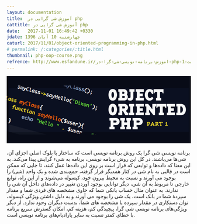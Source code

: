 ```yaml
---
layout: documentation
title:  آموزش شی گرایی در php
cattitle: آموزش شی گرایی در php
date:   2017-11-01 16:49:42 +0330
jdate: چهارشنبه 10 آبان 1396
caturl: 2017/11/01/object-oriented-programming-in-php.html
# permalink: /:categories/:title.html
thumbnail: php-oop-course.png
refrence: http://www.esfandune.ir/اموزش-برنامه-نویسی-شی-گرا-در-php-قسمت-1/
---
```

<div align="center">
<img src="/images/original/php-oop-course.png" alt="{{page.title}}" />
</div>
<p>
برنامه نویسی شی گرا یک روش برنامه نویسی است که ساختار یا بلوک اصلی اجزای آن، شی‌ها می‌باشند. در کل این روش برنامه نویسی، برنامه به شیء گرایش پیدا می‌کند. به این معنا که داده‌ها و توابعی که قرار است بر روی این داده‌ها عمل کنند، تا جایی که ممکن است در قالبی به نام شی در کنار همدیگر قرار گرفته، جمع‌بندی شده و یک واحد (شی) را بوجود می آورند و نسبت به محیط بیرونِ خود، کپسوله می‌شوند و از این راه، توابع خارجی نا مربوط به آن شی، دیگر توانایی بوجود آوردن تغییر در داده‌های داخل آن شی را ندارند. به عنوان مثال حساب بانکی شما که حاوی مشخصه های فردی شما و مقدار سپردهٔ شما در بانک است، یک شی را بوجود می آورند و به دلیل داشتن ویژگی کپسوله، توان دستکاری در مقدار سپرده یا مشخصه های شما، بدست دیگران وجود ندارد. از دیگر ویژگی‌های برنامه نویسی شی گرا، پیچیدگی کم، هزینه کم، امکان گسترش سریع برنامه با خطای کمتر نسبت به سایر پارادیام‌های برنامه نویسی است.
</p>
